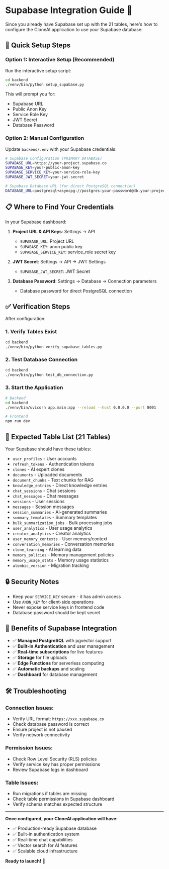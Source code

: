 # Supabase Integration Guide 🚀

Since you already have Supabase set up with the 21 tables, here's how to configure the CloneAI application to use your Supabase database:

## 🔧 **Quick Setup Steps**

### **Option 1: Interactive Setup (Recommended)**

Run the interactive setup script:

```bash
cd backend
./venv/bin/python setup_supabase.py
```

This will prompt you for:
- Supabase URL
- Public Anon Key  
- Service Role Key
- JWT Secret
- Database Password

### **Option 2: Manual Configuration**

Update `backend/.env` with your Supabase credentials:

```bash
# Supabase Configuration (PRIMARY DATABASE)
SUPABASE_URL=https://your-project.supabase.co
SUPABASE_KEY=your-public-anon-key
SUPABASE_SERVICE_KEY=your-service-role-key
SUPABASE_JWT_SECRET=your-jwt-secret

# Supabase Database URL (for direct PostgreSQL connection)
DATABASE_URL=postgresql+asyncpg://postgres:your-password@db.your-project-ref.supabase.co:5432/postgres
```

## 📋 **Where to Find Your Credentials**

In your Supabase dashboard:

1. **Project URL & API Keys**: Settings → API
   - `SUPABASE_URL`: Project URL
   - `SUPABASE_KEY`: anon public key
   - `SUPABASE_SERVICE_KEY`: service_role secret key

2. **JWT Secret**: Settings → API → JWT Settings
   - `SUPABASE_JWT_SECRET`: JWT Secret

3. **Database Password**: Settings → Database → Connection parameters
   - Database password for direct PostgreSQL connection

## ✅ **Verification Steps**

After configuration:

### **1. Verify Tables Exist**
```bash
cd backend
./venv/bin/python verify_supabase_tables.py
```

### **2. Test Database Connection**
```bash
cd backend  
./venv/bin/python test_db_connection.py
```

### **3. Start the Application**
```bash
# Backend
cd backend
./venv/bin/uvicorn app.main:app --reload --host 0.0.0.0 --port 8001

# Frontend  
npm run dev
```

## 🎯 **Expected Table List (21 Tables)**

Your Supabase should have these tables:
- `user_profiles` - User accounts
- `refresh_tokens` - Authentication tokens
- `clones` - AI expert clones  
- `documents` - Uploaded documents
- `document_chunks` - Text chunks for RAG
- `knowledge_entries` - Direct knowledge entries
- `chat_sessions` - Chat sessions
- `chat_messages` - Chat messages
- `sessions` - User sessions
- `messages` - Session messages
- `session_summaries` - AI-generated summaries
- `summary_templates` - Summary templates
- `bulk_summarization_jobs` - Bulk processing jobs
- `user_analytics` - User usage analytics
- `creator_analytics` - Creator analytics  
- `user_memory_contexts` - User memory/context
- `conversation_memories` - Conversation memories
- `clone_learning` - AI learning data
- `memory_policies` - Memory management policies
- `memory_usage_stats` - Memory usage statistics
- `alembic_version` - Migration tracking

## 🔒 **Security Notes**

- Keep your `SERVICE_KEY` secure - it has admin access
- Use `ANON_KEY` for client-side operations
- Never expose service keys in frontend code
- Database password should be kept secret

## 🚀 **Benefits of Supabase Integration**

- ✅ **Managed PostgreSQL** with pgvector support
- ✅ **Built-in Authentication** and user management
- ✅ **Real-time subscriptions** for live features
- ✅ **Storage** for file uploads
- ✅ **Edge Functions** for serverless computing
- ✅ **Automatic backups** and scaling
- ✅ **Dashboard** for database management

## 🛠️ **Troubleshooting**

### **Connection Issues:**
- Verify URL format: `https://xxx.supabase.co`
- Check database password is correct
- Ensure project is not paused
- Verify network connectivity

### **Permission Issues:**
- Check Row Level Security (RLS) policies
- Verify service key has proper permissions
- Review Supabase logs in dashboard

### **Table Issues:**
- Run migrations if tables are missing
- Check table permissions in Supabase dashboard
- Verify schema matches expected structure

---

**Once configured, your CloneAI application will have:**
- ✅ Production-ready Supabase database
- ✅ Built-in authentication system  
- ✅ Real-time chat capabilities
- ✅ Vector search for AI features
- ✅ Scalable cloud infrastructure

**Ready to launch! 🎉**